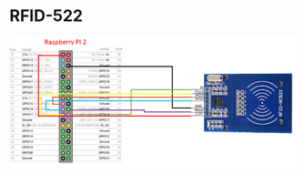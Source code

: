 # RFID-522




![alt-text](https://github.com/oguzhangoksu/RFID-522/blob/main/picture/rpi-mfrc522-wiring2.png 'RFID bağlantısı')
